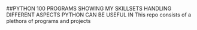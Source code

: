 ##PYTHON 100 PROGRAMS SHOWING MY SKILLSETS HANDLING DIFFERENT ASPECTS PYTHON CAN BE USEFUL IN
This repo consists of a plethora of programs and projects
